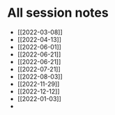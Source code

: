 # All session notes

- [[2022-03-08]]
- [[2022-04-13]]
- [[2022-06-01]]
- [[2022-06-21]]
- [[2022-06-21]]
- [[2022-07-21]]
- [[2022-08-03]]
- [[2022-11-29]]
- [[2022-12-12]]
- [[2022-01-03]]
-
